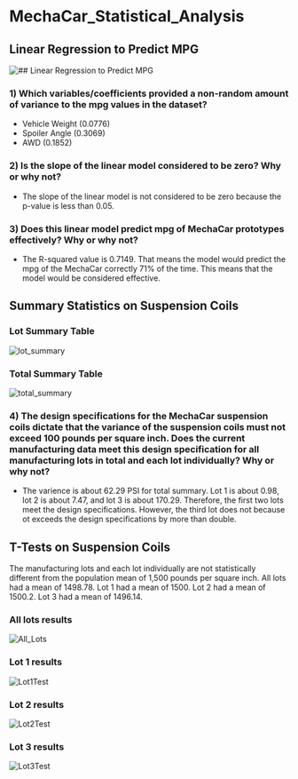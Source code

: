 # MechaCar_Statistical_Analysis

## Linear Regression to Predict MPG

![## Linear Regression to Predict MPG](https://user-images.githubusercontent.com/107209737/190477429-a5b830a1-a565-407b-933f-2a78e1f312f4.png)

### 1) Which variables/coefficients provided a non-random amount of variance to the mpg values in the dataset?
- Vehicle Weight (0.0776)
- Spoiler Angle (0.3069)
- AWD (0.1852)
### 2) Is the slope of the linear model considered to be zero? Why or why not?
- The slope of the linear model is not considered to be zero because the p-value is less than 0.05.
### 3) Does this linear model predict mpg of MechaCar prototypes effectively? Why or why not?
- The R-squared value is 0.7149. That means the model would predict the mpg of the MechaCar correctly 71% of the time. This means that the             model would be considered effective.

## Summary Statistics on Suspension Coils
### Lot Summary Table
![lot_summary](https://user-images.githubusercontent.com/107209737/190483643-d72c9107-b6da-474c-b2e8-ef46a3eb9848.png)

### Total Summary Table
![total_summary](https://user-images.githubusercontent.com/107209737/190483654-ed8d333c-9708-4e83-b845-3713851f026f.png)

### 4) The design specifications for the MechaCar suspension coils dictate that the variance of the suspension coils must not exceed 100 pounds per square inch. Does the current manufacturing data meet this design specification for all manufacturing lots in total and each lot individually? Why or why not?
- The varience is about 62.29 PSI for total summary. Lot 1 is about 0.98, lot 2 is about 7.47, and lot 3 is about 170.29. Therefore, the first two lots meet the design specifications. However, the third lot does not because ot exceeds the design specifications by more than double.

## T-Tests on Suspension Coils
The manufacturing lots and each lot individually are not statistically different from the population mean of 1,500 pounds per square inch. All lots had a mean of 1498.78. Lot 1 had a mean of 1500. Lot 2 had a mean of 1500.2. Lot 3 had a mean of 1496.14. 

### All lots results
![All_Lots](https://user-images.githubusercontent.com/107209737/190486913-119bcf6a-7426-4ae5-9c55-baf095583e0c.png)

### Lot 1 results
![Lot1Test](https://user-images.githubusercontent.com/107209737/190486916-2e6c1e13-7517-426e-9719-4db8caa01bbf.png)

### Lot 2 results
![Lot2Test](https://user-images.githubusercontent.com/107209737/190486918-0b9c5fd2-ef83-404d-be6c-543cbccdb905.png)

### Lot 3 results
![Lot3Test](https://user-images.githubusercontent.com/107209737/190486921-9db0a884-f556-4029-be1e-43d2f5c2cf00.png)
